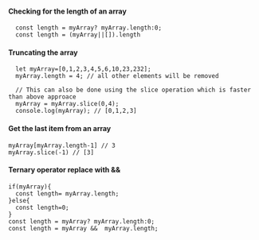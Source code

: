 #### Checking for the length of an array
      const length = myArray? myArray.length:0;
      const length = (myArray||[]).length
#### Truncating the array
      let myArray=[0,1,2,3,4,5,6,10,23,232];
      myArray.length = 4; // all other elements will be removed 
      
      // This can also be done using the slice operation which is faster than above approace
      myArray = myArray.slice(0,4);
      console.log(myArray); // [0,1,2,3]
#### Get the last item from an array
    myArray[myArray.length-1] // 3
    myArray.slice(-1) // [3]
    
#### Ternary operator replace with &&
    if(myArray){
      const length= myArray.length;
    }else{
      const length=0;
    }
    const length = myArray? myArray.length:0;
    const length = myArray &&  myArray.length;
    
